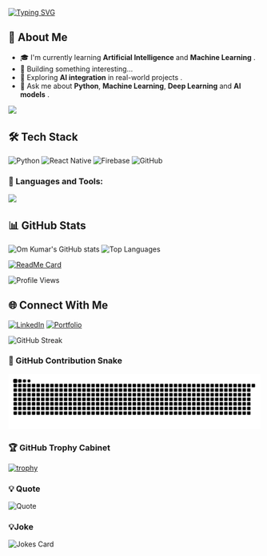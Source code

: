 [![Typing SVG](https://readme-typing-svg.herokuapp.com?font=Fira+Code&size=24&duration=2500&pause=1000&color=00C2FF&width=435&lines=Hi+There!+👋;I'm+Om+Pramod+Kumar;🤖+AI+and+ML+Enthusiast;Always+learning+new+things!;💡+Innovator)](https://git.io/typing-svg)

## 💼 About Me
- 🎓 I'm currently learning **Artificial Intelligence** and **Machine Learning**  .
- 🔭 Building something interesting...
- 🌱 Exploring **AI integration** in real-world projects  .
- 💬 Ask me about **Python**, **Machine Learning**, **Deep Learning** and **AI models**  .

<img src="https://media0.giphy.com/media/v1.Y2lkPTc5MGI3NjExN3ZuZW44eThiam5pNHpydjVxc3h1ODEwenUxYmhyZmM3ejAwYmxuMCZlcD12MV9pbnRlcm5hbF9naWZfYnlfaWQmY3Q9Zw/CVtNe84hhYF9u/giphy.gif" width="150">


## 🛠️ Tech Stack
![Python](https://img.shields.io/badge/Python-3776AB?logo=python&logoColor=white)
![React Native](https://img.shields.io/badge/React_Native-20232A?logo=react&logoColor=61DAFB)
![Firebase](https://img.shields.io/badge/Firebase-FFCA28?logo=firebase&logoColor=black)
![GitHub](https://img.shields.io/badge/GitHub-100000?logo=github&logoColor=white)

### 🧰 Languages and Tools:
<p align="left">
  <img src="https://skillicons.dev/icons?i=python,react,js,html,css,firebase,git,github,linux,vscode" />
</p>


## 📊 GitHub Stats
![Om Kumar's GitHub stats](https://github-readme-stats.vercel.app/api?username=Om-Pramod-Kumar&show_icons=true&theme=tokyonight)
![Top Languages](https://github-readme-stats.vercel.app/api/top-langs/?username=Om-Pramod-Kumar&layout=compact&theme=tokyonight)

[![ReadMe Card](https://github-readme-stats.vercel.app/api/pin/?username=Om-Pramod-Kumar&repo=College-Website&theme=tokyonight)](https://github.com/Om-Pramod-Kumar/College-Website)

![Profile Views](https://komarev.com/ghpvc/?username=Om-Pramod-Kumar&color=blueviolet&style=for-the-badge)



## 🌐 Connect With Me
[![LinkedIn](https://img.shields.io/badge/LinkedIn-0077B5?logo=linkedin&logoColor=white)](https://linkedin.com/in/YOUR_LINKEDIN)
[![Portfolio](https://img.shields.io/badge/Portfolio-000?logo=firefox&logoColor=white)](https://YOUR_PORTFOLIO_LINK)


![GitHub Streak](https://streak-stats.demolab.com?user=Om-Pramod-Kumar&theme=tokyonight)

### 🐍 GitHub Contribution Snake
![Snake animation](https://raw.githubusercontent.com/Om-Pramod-Kumar/Om-Pramod-Kumar/output/snake-tokyonight.svg)








### 🏆 GitHub Trophy Cabinet
[![trophy](https://github-profile-trophy.vercel.app/?username=Om-Pramod-Kumar&theme=tokyonight)](https://github.com/ryo-ma/github-profile-trophy)

### 💡 Quote
![Quote](https://quotes-github-readme.vercel.app/api?type=horizontal&theme=radical)
### 💡Joke
![Jokes Card](https://readme-jokes.vercel.app/api?hideBorder&theme=tokyonight)
